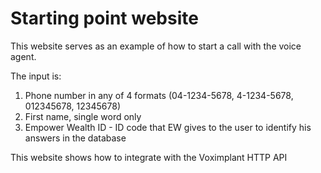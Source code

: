 # Starting point website

This website serves as an example of how to start a call with the voice agent. 

The input is:
1. Phone number in any of 4 formats (04-1234-5678, 4-1234-5678, 012345678, 12345678)
2. First name, single word only
3. Empower Wealth ID - ID code that EW gives to the user to identify his answers in the database

This website shows how to integrate with the Voximplant HTTP API